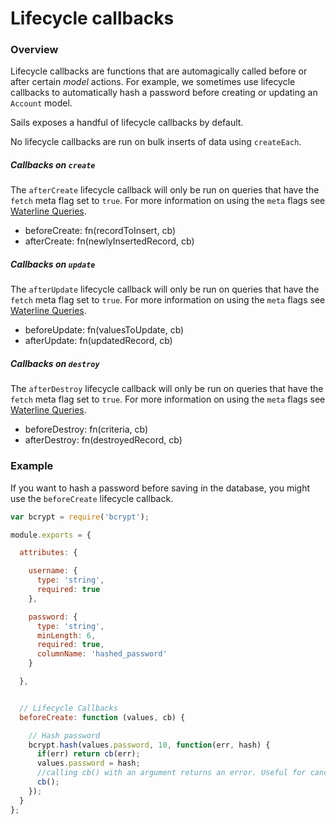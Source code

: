 # Lifecycle callbacks

### Overview

Lifecycle callbacks are functions that are automagically called before or after certain _model_ actions. For example, we sometimes use lifecycle callbacks to automatically hash a password before creating or updating an `Account` model.

Sails exposes a handful of lifecycle callbacks by default.

No lifecycle callbacks are run on bulk inserts of data using `createEach`.


##### Callbacks on `create`

The `afterCreate` lifecycle callback will only be run on queries that have the `fetch` meta flag set to `true`. For more information on using the `meta` flags see [Waterline Queries](https://sailsjs.com/documentation/reference/waterline-orm/queries/meta).

  - beforeCreate: fn(recordToInsert, cb)
  - afterCreate: fn(newlyInsertedRecord, cb)

##### Callbacks on `update`

The `afterUpdate` lifecycle callback will only be run on queries that have the `fetch` meta flag set to `true`. For more information on using the `meta` flags see [Waterline Queries](https://sailsjs.com/documentation/reference/waterline-orm/queries/meta).

  - beforeUpdate: fn(valuesToUpdate, cb)
  - afterUpdate: fn(updatedRecord, cb)

##### Callbacks on `destroy`

The `afterDestroy` lifecycle callback will only be run on queries that have the `fetch` meta flag set to `true`. For more information on using the `meta` flags see [Waterline Queries](https://sailsjs.com/documentation/reference/waterline-orm/queries/meta).

  - beforeDestroy: fn(criteria, cb)
  - afterDestroy: fn(destroyedRecord, cb)


### Example

If you want to hash a password before saving in the database, you might use the `beforeCreate` lifecycle callback.

```javascript
var bcrypt = require('bcrypt');

module.exports = {

  attributes: {

    username: {
      type: 'string',
      required: true
    },

    password: {
      type: 'string',
      minLength: 6,
      required: true,
      columnName: 'hashed_password'
    }

  },


  // Lifecycle Callbacks
  beforeCreate: function (values, cb) {

    // Hash password
    bcrypt.hash(values.password, 10, function(err, hash) {
      if(err) return cb(err);
      values.password = hash;
      //calling cb() with an argument returns an error. Useful for canceling the entire operation if some criteria fails.
      cb();
    });
  }
};
```



<docmeta name="displayName" value="Lifecycle callbacks">
